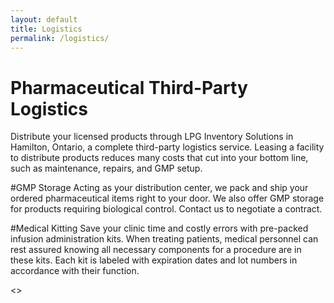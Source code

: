 ```yaml
---
layout: default
title: Logistics
permalink: /logistics/
---
```


# Pharmaceutical Third-Party Logistics
Distribute your licensed products through LPG Inventory Solutions in Hamilton, Ontario, a complete third-party logistics service. Leasing a facility to distribute products reduces many costs that cut into your bottom line, such as maintenance, repairs, and GMP setup.

#GMP Storage
Acting as your distribution center, we pack and ship your ordered pharmaceutical items right to your door. We also offer GMP storage for products requiring biological control. Contact us to negotiate a contract.

#Medical Kitting
Save your clinic time and costly errors with pre-packed infusion administration kits. When treating patients, medical personnel can rest assured knowing all necessary components for a procedure are in these kits. Each kit is labeled with expiration dates and lot numbers in accordance with their function.

<<CONTACT US>>